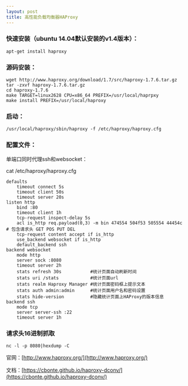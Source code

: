```yaml
---
layout: post
title: 高性能负载均衡器HAProxy
---
```


### 快速安装（ubuntu 14.04默认安装的v1.4版本）：

	apt-get install haproxy

### 源码安装：

	wget http://www.haproxy.org/download/1.7/src/haproxy-1.7.6.tar.gz
	tar -zxvf haproxy-1.7.6.tar.gz
	cd haproxy-1.7.6
	make TARGET=linux2628 CPU=x86_64 PREFIX=/usr/local/haprpxy
	make install PREFIX=/usr/local/haproxy

### 启动：

	/usr/local/haproxy/sbin/haproxy -f /etc/haproxy/haproxy.cfg

### 配置文件：

单端口同时代理ssh和websocket：

cat /etc/haproxy/haproxy.cfg

	defaults  
	    timeout connect 5s  
	    timeout client 50s  
	    timeout server 20s  
	listen http  
	    bind :80
	    timeout client 1h  
	    tcp-request inspect-delay 5s  
	    acl is_http req.payload(0,3) -m bin 474554 504f53 505554 44454c   # 包含请求头 GET POS PUT DEL
	    tcp-request content accept if is_http
	    use_backend websocket if is_http
	    default_backend ssh
	backend websocket
	    mode http
	    server sock :8080
	    timeout server 2h
        stats refresh 30s           #统计页面自动刷新时间  
        stats uri /stats            #统计页面url  
        stats realm Haproxy Manager #统计页面密码框上提示文本  
        stats auth admin:admin      #统计页面用户名和密码设置  
        stats hide-version          #隐藏统计页面上HAProxy的版本信息
	backend ssh  
	    mode tcp  
	    server server-ssh :22
	    timeout server 1h

### 请求头16进制抓取

	nc -l -p 8080|hexdump -C



官网：[http://www.haproxy.org/](http://www.haproxy.org/)

文档：[https://cbonte.github.io/haproxy-dconv/](https://cbonte.github.io/haproxy-dconv/)   